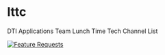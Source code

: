 # lttc
DTI Applications Team Lunch Time Tech Channel List

[![Feature Requests](http://feathub.com/ultrabert/lttc?format=svg)](http://feathub.com/ultrabert/lttc)
